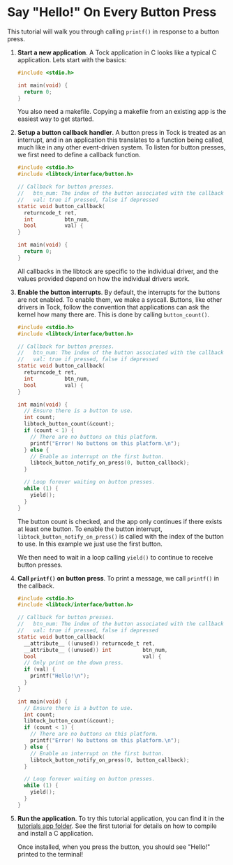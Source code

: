 # Say "Hello!" On Every Button Press

This tutorial will walk you through calling `printf()` in response to a button
press.

1. **Start a new application**. A Tock application in C looks like a typical C
   application. Lets start with the basics:

   ```c
   #include <stdio.h>

   int main(void) {
     return 0;
   }
   ```

   You also need a makefile. Copying a makefile from an existing app is the
   easiest way to get started.

2. **Setup a button callback handler**. A button press in Tock is treated as an
   interrupt, and in an application this translates to a function being called,
   much like in any other event-driven system. To listen for button presses, we
   first need to define a callback function.

   ```c
   #include <stdio.h>
   #include <libtock/interface/button.h>

   // Callback for button presses.
   //   btn_num: The index of the button associated with the callback
   //   val: true if pressed, false if depressed
   static void button_callback(
     returncode_t ret,
     int          btn_num,
     bool         val) {
   }

   int main(void) {
     return 0;
   }
   ```

   All callbacks in the libtock are specific to the individual driver, and the
   values provided depend on how the individual drivers work.

3. **Enable the button interrupts**. By default, the interrupts for the buttons
   are not enabled. To enable them, we make a syscall. Buttons, like other
   drivers in Tock, follow the convention that applications can ask the kernel
   how many there are. This is done by calling `button_count()`.

   ```c
   #include <stdio.h>
   #include <libtock/interface/button.h>

   // Callback for button presses.
   //   btn_num: The index of the button associated with the callback
   //   val: true if pressed, false if depressed
   static void button_callback(
     returncode_t ret,
     int          btn_num,
     bool         val) {
   }

   int main(void) {
     // Ensure there is a button to use.
     int count;
     libtock_button_count(&count);
     if (count < 1) {
       // There are no buttons on this platform.
       printf("Error! No buttons on this platform.\n");
     } else {
       // Enable an interrupt on the first button.
       libtock_button_notify_on_press(0, button_callback);
     }

     // Loop forever waiting on button presses.
     while (1) {
       yield();
     }
   }
   ```

   The button count is checked, and the app only continues if there exists at
   least one button. To enable the button interrupt,
   `libtock_button_notify_on_press()` is called with the index of the button to
   use. In this example we just use the first button.

   We then need to wait in a loop calling `yield()` to continue to receive
   button presses.

4. **Call `printf()` on button press**. To print a message, we call `printf()`
   in the callback.

   ```c
   #include <stdio.h>
   #include <libtock/interface/button.h>

   // Callback for button presses.
   //   btn_num: The index of the button associated with the callback
   //   val: true if pressed, false if depressed
   static void button_callback(
     __attribute__ ((unused)) returncode_t ret,
     __attribute__ ((unused)) int          btn_num,
     bool                                  val) {
     // Only print on the down press.
     if (val) {
       printf("Hello!\n");
     }
   }

   int main(void) {
     // Ensure there is a button to use.
     int count;
     libtock_button_count(&count);
     if (count < 1) {
       // There are no buttons on this platform.
       printf("Error! No buttons on this platform.\n");
     } else {
       // Enable an interrupt on the first button.
       libtock_button_notify_on_press(0, button_callback);
     }

     // Loop forever waiting on button presses.
     while (1) {
       yield();
     }
   }
   ```

5. **Run the application**. To try this tutorial application, you can find it in
   the
   [tutorials app folder](https://github.com/tock/libtock-c/tree/master/examples/tutorials/02_button_print).
   See the first tutorial for details on how to compile and install a C
   application.

   Once installed, when you press the button, you should see "Hello!" printed to
   the terminal!
